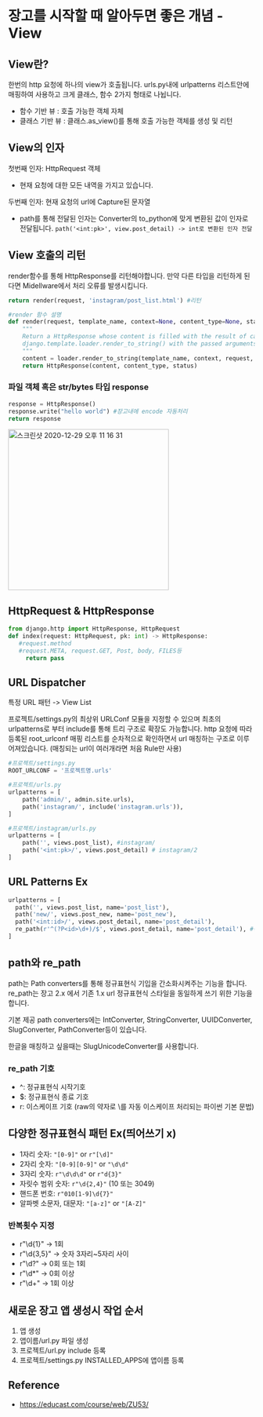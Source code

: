 # 장고를 시작할 때 알아두면 좋은 개념 - View



## View란?

한번의 http 요청에 하나의 view가 호출됩니다. urls.py내에 urlpatterns 리스트안에 매핑하여 사용하고 크게 클래스, 함수 2가지 형태로 나뉩니다.

- 함수 기반 뷰 : 호출 가능한 객체 자체
- 클래스 기반 뷰 : 클래스.as_view()를 통해 호출 가능한 객체를 생성 및 리턴



## View의 인자

첫번째 인자: HttpRequest 객체

- 현재 요청에 대한 모든 내역을 가지고 있습니다.

두번째 인자: 현재 요청의 url에 Capture된 문자열

- path를 통해 전달된 인자는 Converter의 to_python에 맞게 변환된 값이 인자로 전달됩니다. `path('<int:pk>', view.post_detail) -> int로 변환된 인자 전달` 

## View 호출의 리턴

render함수를 통해 HttpResponse를 리턴해야합니다. 만약 다른 타입을 리턴하게 된다면 Midellware에서 처리 오류를 발생시킵니다.

```python
return render(request, 'instagram/post_list.html') #리턴

#render 함수 설명
def render(request, template_name, context=None, content_type=None, status=None, using=None):
    """
    Return a HttpResponse whose content is filled with the result of calling
    django.template.loader.render_to_string() with the passed arguments.
    """
    content = loader.render_to_string(template_name, context, request, using=using)
    return HttpResponse(content, content_type, status)
```

### 파일 객체 혹은 str/bytes 타입 response 

```python
response = HttpResponse()
response.write("hello world") #장고내에 encode 자동처리
return response
```

<img width="328" alt="스크린샷 2020-12-29 오후 11 16 31" src="https://user-images.githubusercontent.com/48043799/103290677-6e554d80-4a2d-11eb-8c30-c777f9f4f004.png">

## HttpRequest & HttpResponse

```python
from django.http import HttpResponse, HttpRequest
def index(request: HttpRequest, pk: int) -> HttpResponse:
   #request.method
   #request.META, request.GET, Post, body, FILES등
	 return pass
```

## URL Dispatcher

특정 URL 패턴 -> View List

프로젝트/settings.py의 최상위 URLConf 모듈을 지정할 수 있으며 최초의 urlpatterns로 부터 include를 통해 트리 구조로 확장도 가능합니다. http 요청에 따라 등록된 root_urlconf  매핑 리스트를 순차적으로 확인하면서 url 매칭하는 구조로 이루어져있습니다. (매칭되는 url이 여러개라면 처음 Rule만 사용)

```python
#프로젝트/settings.py
ROOT_URLCONF = '프로젝트명.urls'

#프로젝트/urls.py
urlpatterns = [
    path('admin/', admin.site.urls),
    path('instagram/', include('instagram.urls')), 
]

#프로젝트/instagram/urls.py
urlpatterns = [
    path('', views.post_list), #instagram/
    path('<int:pk>/', views.post_detail) # instagram/2
]

```

## URL Patterns Ex

```python
urlpatterns = [
  path('', views.post_list, name='post_list'), 
  path('new/', views.post_new, name='post_new'),
  path('<int:id>/', views.post_detail, name='post_detail'),
  re_path(r'^(?P<id>\d+)/$', views.post_detail, name='post_detail'), #정규표현식 
]

```

## path와 re_path

path는 Path converters를 통해 정규표현식 기입을 간소화시켜주는 기능을 합니다. re_path는 장고 2.x 에서 기존 1.x url 정규표현식 스타일을 동일하게 쓰기 위한 기능을 합니다.

기본 제공 path converters에는 IntConverter, StringConverter, UUIDConverter, SlugConverter, PathConverter등이 있습니다.

한글을 매칭하고 싶을때는 SlugUnicodeConverter를 사용합니다.

### re_path 기호

- ^: 정규표현식 시작기호
- $: 정규표현식 종료 기호
- r: 이스케이프 기호 (raw의 약자로 \를 자동 이스케이프 처리되는 파이썬 기본 문법)

## 다양한 정규표현식 패턴 Ex(띄어쓰기 x)

- 1자리 숫자: `"[0-9]"` or `r"[\d]"`
- 2자리 숫자:  `"[0-9][0-9]"` or `"\d\d"`
- 3자리 숫자: `r"\d\d\d"` or `r"d{3}"`
- 자릿수 범위 숫자: `r"\d{2,4}"`  (10 또는 3049)
- 핸드폰 번호: `r"010[1-9]\d{7}"`
- 알파벳 소문자, 대문자: `"[a-z]"` or  `"[A-Z]"`

### 반복횟수 지정

- r"\d{1}" -> 1회
- r"\d{3,5}" -> 숫자 3자리~5자리 사이
- r"\d?" -> 0회 또는 1회
- r"\d*" -> 0회 이상
- r"\d+" -> 1회 이상

## 새로운 장고 앱 생성시 작업 순서

1. 앱 생성
2. 앱이름/url.py 파일 생성
3. 프로젝트/url.py include 등록
4. 프로젝트/settings.py INSTALLED_APPS에 앱이름 등록



## Reference

- https://educast.com/course/web/ZU53/